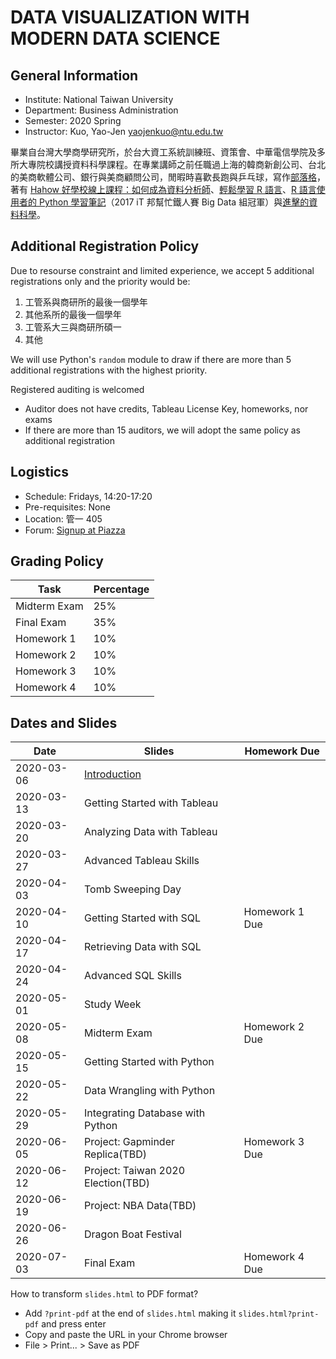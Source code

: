 # DATA VISUALIZATION WITH MODERN DATA SCIENCE

## General Information

- Institute: National Taiwan University
- Department: Business Administration
- Semester: 2020 Spring
- Instructor: Kuo, Yao-Jen <yaojenkuo@ntu.edu.tw>

畢業自台灣大學商學研究所，於台大資工系統訓練班、資策會、中華電信學院及多所大專院校講授資料科學課程。在專業講師之前任職過上海的韓商新創公司、台北的美商軟體公司、銀行與美商顧問公司，閒暇時喜歡長跑與乒乓球，寫作[部落格](https://medium.com/datainpoint)，著有 [Hahow 好學校線上課程：如何成為資料分析師](https://hahow.in/cr/dajourney)、[輕鬆學習 R 語言](https://www.datainpoint.com/r-essentials/)、[R 語言使用者的 Python 學習筆記](http://ithelp.ithome.com.tw/users/20103511/ironman/1077)（2017 iT 邦幫忙鐵人賽 Big Data 組冠軍）與[進擊的資料科學](https://www.datainpoint.com/data-science-in-action/)。

## Additional Registration Policy

Due to resourse constraint and limited experience, we accept 5 additional registrations only and the priority would be:

1. 工管系與商研所的最後一個學年
2. 其他系所的最後一個學年
3. 工管系大三與商研所碩一
4. 其他

We will use Python's `random` module to draw if there are more than 5 additional registrations with the highest priority.

Registered auditing is welcomed

- Auditor does not have credits, Tableau License Key, homeworks, nor exams
- If there are more than 15 auditors, we will adopt the same policy as additional registration

## Logistics

- Schedule: Fridays, 14:20-17:20
- Pre-requisites: None
- Location: 管一 405
- Forum: [Signup at Piazza](https://piazza.com/ntu.edu.tw/spring2020/ba4009)

## Grading Policy

|Task|Percentage|
|----|----------|
|Midterm Exam|25%|
|Final Exam|35%|
|Homework 1|10%|
|Homework 2|10%|
|Homework 3|10%|
|Homework 4|10%|

## Dates and Slides

|Date|Slides|Homework Due|
|----|------|------------|
|2020-03-06|[Introduction](https://yaojenkuo.io/viz_and_modern_ds_2020_spring/00-introduction.slides.html)||
|2020-03-13|Getting Started with Tableau||
|2020-03-20|Analyzing Data with Tableau||
|2020-03-27|Advanced Tableau Skills||
|2020-04-03|Tomb Sweeping Day||
|2020-04-10|Getting Started with SQL|Homework 1 Due|
|2020-04-17|Retrieving Data with SQL||
|2020-04-24|Advanced SQL Skills||
|2020-05-01|Study Week||
|2020-05-08|Midterm Exam|Homework 2 Due|
|2020-05-15|Getting Started with Python||
|2020-05-22|Data Wrangling with Python||
|2020-05-29|Integrating Database with Python||
|2020-06-05|Project: Gapminder Replica(TBD)|Homework 3 Due|
|2020-06-12|Project: Taiwan 2020 Election(TBD)||
|2020-06-19|Project: NBA Data(TBD)||
|2020-06-26|Dragon Boat Festival||
|2020-07-03|Final Exam|Homework 4 Due|

How to transform `slides.html` to PDF format?
- Add `?print-pdf` at the end of `slides.html` making it `slides.html?print-pdf` and press enter
- Copy and paste the URL in your Chrome browser
- File > Print... > Save as PDF